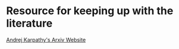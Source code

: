 # Resource for keeping up with the literature
[Andrej Karpathy's Arxiv Website](https://arxiv-sanity-lite.com/)
